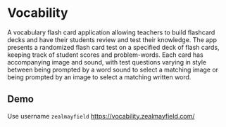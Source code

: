 # Vocability
A vocabulary flash card application allowing teachers to build flashcard decks and have their students review and test their knowledge. The app presents a randomized flash card test on a specified deck of flash cards, keeping track of student scores and problem-words. Each card has accompanying image and sound, with test questions varying in style between being prompted by a word sound to select a matching image or being prompted by an image to select a matching written word.

## Demo
Use username `zealmayfield`
https://vocability.zealmayfield.com/

